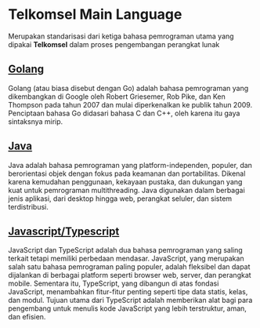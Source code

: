 # Telkomsel Main Language

Merupakan standarisasi dari ketiga bahasa pemrograman utama yang dipakai **Telkomsel** dalam proses pengembangan perangkat lunak

## [Golang](/golang.md)

Golang (atau biasa disebut dengan Go) adalah bahasa pemrograman yang dikembangkan di Google oleh Robert Griesemer, Rob Pike, dan Ken Thompson pada tahun 2007 dan mulai diperkenalkan ke publik tahun 2009. Penciptaan bahasa Go didasari bahasa C dan C++, oleh karena itu gaya sintaksnya mirip.

## [Java](/java.md)

Java adalah bahasa pemrograman yang platform-independen, populer, dan berorientasi objek dengan fokus pada keamanan dan portabilitas. Dikenal karena kemudahan penggunaan, kekayaan pustaka, dan dukungan yang kuat untuk pemrograman multithreading. Java digunakan dalam berbagai jenis aplikasi, dari desktop hingga web, perangkat seluler, dan sistem terdistribusi.

## [Javascript/Typescript](/javascript-or-typescript/1_introduction.md)

JavaScript dan TypeScript adalah dua bahasa pemrograman yang saling terkait tetapi memiliki perbedaan mendasar. JavaScript, yang merupakan salah satu bahasa pemrograman paling populer, adalah fleksibel dan dapat dijalankan di berbagai platform seperti browser web, server, dan perangkat mobile. Sementara itu, TypeScript, yang dibangun di atas fondasi JavaScript, menambahkan fitur-fitur penting seperti tipe data statis, kelas, dan modul. Tujuan utama dari TypeScript adalah memberikan alat bagi para pengembang untuk menulis kode JavaScript yang lebih terstruktur, aman, dan efisien.
